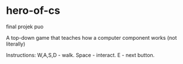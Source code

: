 # hero-of-cs

final projek puo

A top-down game that teaches how a computer component works (not literally)

Instructions:
W,A,S,D - walk.
Space - interact.
E - next button.


